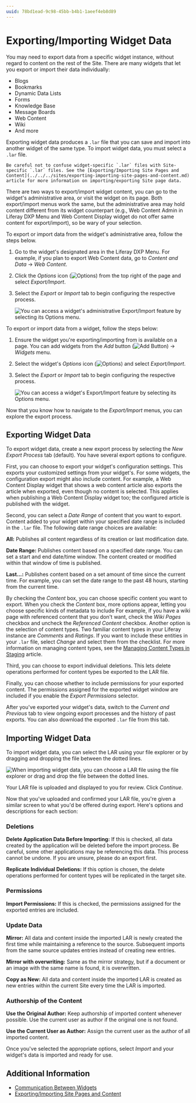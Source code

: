 ```yaml
---
uuid: 78bd1ead-9c98-45bb-b4b1-1aeef4eb8d89
---
```

# Exporting/Importing Widget Data

You may need to export data from a specific widget instance, without regard to content on the rest of the Site. There are many widgets that let you export or import their data individually:

- Blogs
- Bookmarks
- Dynamic Data Lists
- Forms
- Knowledge Base
- Message Boards
- Web Content
- Wiki
- And more

Exporting widget data produces a `.lar` file that you can save and import into another widget of the same type. To import widget data, you must select a `.lar` file.

```{important}
Be careful not to confuse widget-specific `.lar` files with Site-specific `.lar` files. See the [Exporting/Importing Site Pages and Content](../../../sites/exporting-importing-site-pages-and-content.md) article for more information on importing/exporting Site page data.
```

There are two ways to export/import widget content, you can go to the widget's administrative area, or  visit the widget on its page. Both export/import menus work the same, but the administrative area may hold content different from its widget counterpart (e.g., Web Content Admin in Liferay DXP Menu and Web Content Display widget do not offer same content for export/import), so be wary of your selection.

To export or import data from the widget's administrative area, follow the steps below.

1.  Go to the widget's designated area in the Liferay DXP Menu. For example,  if you plan to export Web Content data, go to *Content and Data* &rarr; *Web Content*.

1.  Click the *Options* icon  (![Options](../../../../images/icon-actions.png)) from the top right of the page and select *Export/Import*.

1.  Select the *Export* or *Import* tab to begin configuring the respective process.

    ![You can access a widget's administrative *Export/Import* feature by selecting its Options menu.](./exporting-importing-widget-data/images/01.png)

To export or import data from a widget, follow the steps below:

1.  Ensure the widget you're exporting/importing from is available on a page. You can add widgets from the *Add* button (![Add Button](../../../../images/icon-add.png)) &rarr; *Widgets* menu.

1.  Select the widget's *Options* icon (![Options](../../../../images/icon-app-options.png)) and select *Export/Import*.

1.  Select the *Export* or *Import* tab to begin configuring the respective process.

    ![You can access a widget's *Export/Import* feature by selecting its Options menu.](./exporting-importing-widget-data/images/02.png)

Now that you know how to navigate to the *Export/Import* menus, you can explore the export process.

## Exporting Widget Data

To export widget data, create a new export process by selecting the *New Export Process* tab (default). You have several export options to configure.

First, you can choose to export your widget's configuration settings. This exports your customized settings from your widget's. For some widgets, the configuration export might also include  content. For example, a Web Content Display widget that shows a web content article also exports the article when exported, even though no content is selected. This applies when publishing a Web Content Display widget too; the configured article is published with the widget.

Second, you can select a *Date Range* of content that you want to export. Content added to your widget within your specified date range is included in the `.lar` file. The following date range choices are available:

**All:** Publishes all content regardless of its creation or last modification date.

**Date Range:** Publishes content based on a specified date range. You can set a start and end date/time window. The content created or modified within that window of time is published.

**Last...:** Publishes content based on a set amount of time since the current time. For example, you can set the date range to the past 48 hours, starting from the current time.

By checking the *Content* box, you can choose specific content you want to export. When you check the *Content* box, more options appear, letting you choose specific kinds of metadata to include For example, if you have a wiki page with referenced content that you don't want, check the *Wiki Pages* checkbox and uncheck the *Referenced Content* checkbox. Another option is the selection of content types. Two familiar content types in your Liferay instance are *Comments* and *Ratings*. If you want to include these entities in your `.lar` file, select *Change* and select them from the checklist. For more information on managing content types, see the [Managing Content Types in Staging](../../../publishing-tools/staging/managing-data-and-content-types-in-staging.md) article.

Third, you can choose to export individual deletions. This lets delete operations performed for content types be exported to the LAR file.

Finally, you can choose whether to include permissions for your exported content. The permissions assigned for the exported widget window are included if you enable the *Export Permissions* selector.

After you've exported your widget's data, switch to the *Current and Previous* tab to view ongoing export processes and the history of past exports. You can also download the exported `.lar` file from this tab.

## Importing Widget Data

To import widget data, you can select the LAR using your file explorer or by dragging and dropping the file between the dotted lines.

![When importing widget data, you can choose a LAR file using the file explorer or drag and drop the file between the dotted lines.](./exporting-importing-widget-data/images/03.png)

Your LAR file is uploaded and displayed to you for review. Click *Continue*.

Now that you've uploaded and confirmed your LAR file, you're given a similar screen to what you'd be offered during export. Here's options and descriptions for each section:

### Deletions

**Delete Application Data Before Importing:** If this is checked, all data created by the application will be deleted before the import process. Be careful, some other applications may be referencing this data. This process cannot be undone. If you are unsure, please do an export first.

**Replicate Individual Deletions:** If this option is chosen, the delete operations performed for content types will be replicated in the target site.

### Permissions

**Import Permissions:** If this is checked, the permissions assigned for the exported entries are included.

### Update Data

**Mirror:** All data and content inside the imported LAR is newly created the first time while maintaining a reference to the source. Subsequent imports from the same source updates entries instead of creating new entries.

**Mirror with overwriting:** Same as the mirror strategy, but if a document or an image with the same name is found, it is overwritten.

**Copy as New:** All data and content inside the imported LAR is created as new entries within the current Site every time the LAR is imported.

### Authorship of the Content

**Use the Original Author:** Keep authorship of imported content whenever possible. Use the current user as author if the original one is not found.

**Use the Current User as Author:** Assign the current user as the author of all imported content.

Once you've selected the appropriate options, select *Import* and your widget's data is imported and ready for use.

## Additional Information

- [Communication Between Widgets](./communication-between-widgets.md)
- [Exporting/Importing Site Pages and Content](../../../sites/exporting-importing-site-pages-and-content.md)
